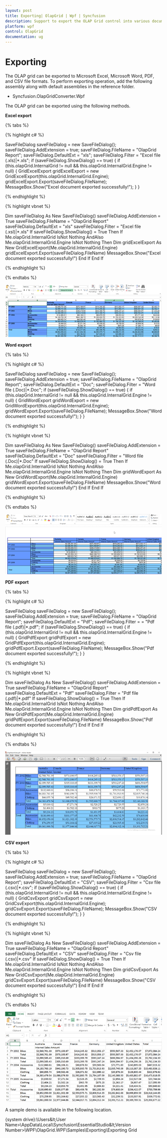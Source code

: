 ```yaml
---
layout: post
title: Exporting| OlapGrid | Wpf | Syncfusion
description: Support to export the OLAP Grid control into various documents such as Excel, Word, PDF and CSV formats.
platform: wpf
control: OlapGrid
documentation: ug
---
```


# Exporting

The OLAP grid can be exported to Microsoft Excel, Microsoft Word, PDF, and CSV file formats. To perform exporting operation, add the following assembly along with default assemblies in the reference folder.

* Syncfusion.OlapGridConverter.Wpf 
 
The OLAP grid can be exported using the following methods.

**Excel export**
 
{% tabs %}
  
{% highlight c# %}

SaveFileDialog saveFileDialog = new SaveFileDialog();
saveFileDialog.AddExtension = true;
saveFileDialog.FileName = "OlapGrid Report";
saveFileDialog.DefaultExt = "xls";
saveFileDialog.Filter = "Excel file (.xls)|*.xls";
if (saveFileDialog.ShowDialog() == true)
{
    if (this.olapGrid.InternalGrid != null && this.olapGrid.InternalGrid.Engine != null)
    {
        GridExcelExport  gridExcelExport = new GridExcelExport(this.olapGrid.InternalGrid.Engine);
        gridExcelExport.Export(saveFileDialog.FileName);
        MessageBox.Show("Excel document exported successfully!");
    }
}

{% endhighlight %}

{% highlight vbnet %}

Dim saveFileDialog As New SaveFileDialog()
saveFileDialog.AddExtension = True
saveFileDialog.FileName = "OlapGrid Report"
saveFileDialog.DefaultExt = "xls"
saveFileDialog.Filter = "Excel file (.xsl)|*.xls"
If saveFileDialog.ShowDialog() = True Then
    If Me.olapGrid.InternalGrid IsNot Nothing AndAlso Me.olapGrid.InternalGrid.Engine IsNot Nothing Then
        Dim gridExcelExport As New GridExcelExport(Me.olapGrid.InternalGrid.Engine)
        gridExcelExport.Export(saveFileDialog.FileName)
        MessageBox.Show("Excel document exported successfully!")
    End If
End If
    
{% endhighlight %}

{% endtabs %}

![Excel Export](Exporting_images/Export_img1.png)

**Word export**

{% tabs %}
  
{% highlight c# %}

SaveFileDialog saveFileDialog = new SaveFileDialog();
saveFileDialog.AddExtension = true;
saveFileDialog.FileName = "OlapGrid Report";
saveFileDialog.DefaultExt = "Doc";
saveFileDialog.Filter =  "Word file (.Doc)|*.Doc";
if (saveFileDialog.ShowDialog() == true)
{
    if (this.olapGrid.InternalGrid != null && this.olapGrid.InternalGrid.Engine != null)
    {
        GridWordExport  gridWordExport = new GridWordExport(this.olapGrid.InternalGrid.Engine);
        gridWordExport.Export(saveFileDialog.FileName);
        MessageBox.Show("Word document exported successfully!");
    }
}

{% endhighlight %}

{% highlight vbnet %}

Dim saveFileDialog As New SaveFileDialog()
saveFileDialog.AddExtension = True
saveFileDialog.FileName = "OlapGrid Report"
saveFileDialog.DefaultExt = "Doc"
saveFileDialog.Filter = "Word file (.Doc)|*.Doc"
If saveFileDialog.ShowDialog() = True Then
    If Me.olapGrid.InternalGrid IsNot Nothing AndAlso Me.olapGrid.InternalGrid.Engine IsNot Nothing Then
        Dim gridWordExport As New GridWordExport(Me.olapGrid.InternalGrid.Engine)
        gridWordExport.Export(saveFileDialog.FileName)
        MessageBox.Show("Word document exported successfully!")
    End If
End If

{% endhighlight %}

{% endtabs %}

![Word Export](Exporting_images/Export_img2.png)

**PDF export**

{% tabs %}
 
{% highlight c# %}

SaveFileDialog saveFileDialog = new SaveFileDialog();
saveFileDialog.AddExtension = true;
saveFileDialog.FileName = "OlapGrid Report";
saveFileDialog.DefaultExt = "Pdf";
saveFileDialog.Filter =  = "Pdf file (.pdf)|*.pdf";
if (saveFileDialog.ShowDialog() == true)
{
    if (this.olapGrid.InternalGrid != null && this.olapGrid.InternalGrid.Engine != null)
    {
        GridPdfExport  gridPdfExport = new GridPdfExport(this.olapGrid.InternalGrid.Engine);
        gridPdfExport.Export(saveFileDialog.FileName);
        MessageBox.Show("Pdf document exported successfully!");
    }
}


{% endhighlight %}

{% highlight vbnet %}

Dim saveFileDialog As New SaveFileDialog()
saveFileDialog.AddExtension = True
saveFileDialog.FileName = "OlapGrid Report"
saveFileDialog.DefaultExt = "Pdf"
saveFileDialog.Filter = "Pdf file (.pdf)|*.pdf"
If saveFileDialog.ShowDialog() = True Then
    If Me.olapGrid.InternalGrid IsNot Nothing AndAlso Me.olapGrid.InternalGrid.Engine IsNot Nothing Then
        Dim gridPdfExport As New GridPdfExport(Me.olapGrid.InternalGrid.Engine)
        gridPdfExport.Export(saveFileDialog.FileName)
        MessageBox.Show("Pdf document exported successfully!")
    End If
End If

{% endhighlight %}

{% endtabs %}

![](Exporting_images/Export_img3.png)

**CSV export**

{% tabs %}
  
{% highlight c# %}

SaveFileDialog saveFileDialog = new SaveFileDialog();
saveFileDialog.AddExtension = true;
saveFileDialog.FileName = "OlapGrid Report";
saveFileDialog.DefaultExt = "CSV";
saveFileDialog.Filter = "Csv file (.csv)|*.csv";
if (saveFileDialog.ShowDialog() == true)
{
    if (this.olapGrid.InternalGrid != null && this.olapGrid.InternalGrid.Engine != null)
    {
        GridCsvExport gridCsvExport = new GridCsvExport(this.olapGrid.InternalGrid.Engine);
        gridCsvExport.Export(saveFileDialog.FileName);
        MessageBox.Show("CSV document exported successfully!");
    }
}

{% endhighlight %}

{% highlight vbnet %}

Dim saveFileDialog As New SaveFileDialog()
saveFileDialog.AddExtension = True
saveFileDialog.FileName = "OlapGrid Report"
saveFileDialog.DefaultExt = "CSV"
saveFileDialog.Filter = "Csv file (.csv)|*.csv"
If saveFileDialog.ShowDialog() = True Then
    If Me.olapGrid.InternalGrid IsNot Nothing AndAlso Me.olapGrid.InternalGrid.Engine IsNot Nothing Then
        Dim gridCsvExport As New GridCsvExport(Me.olapGrid.InternalGrid.Engine)
        gridCsvExport.Export(saveFileDialog.FileName)
        MessageBox.Show("CSV document exported successfully!")
    End If
End If

{% endhighlight %}

{% endtabs %}

![](Exporting_images/Export_img4.png)

A sample demo is available in the following location.

{system drive}:\Users\&lt;User Name&gt;\AppData\Local\Syncfusion\EssentialStudio\&lt;Version Number&gt;\WPF\OlapGrid.WPF\Samples\Exporting\Exporting Grid
